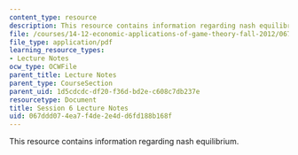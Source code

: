 ```yaml
---
content_type: resource
description: This resource contains information regarding nash equilibrium.
file: /courses/14-12-economic-applications-of-game-theory-fall-2012/067ddd074ea7f4de2e4dd6fd188b168f_MIT14_12F12_chapter6.pdf
file_type: application/pdf
learning_resource_types:
- Lecture Notes
ocw_type: OCWFile
parent_title: Lecture Notes
parent_type: CourseSection
parent_uid: 1d5cdcdc-df20-f36d-bd2e-c608c7db237e
resourcetype: Document
title: Session 6 Lecture Notes
uid: 067ddd07-4ea7-f4de-2e4d-d6fd188b168f
---
```

This resource contains information regarding nash equilibrium.

